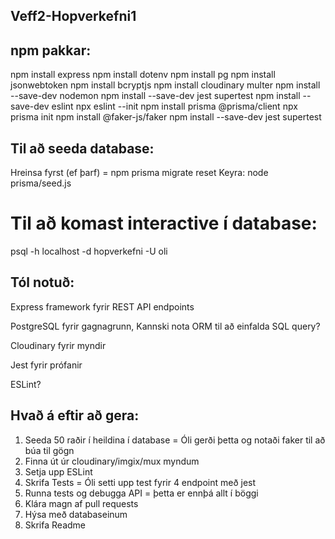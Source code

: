 ## Veff2-Hopverkefni1

## npm pakkar:
npm install express
npm install dotenv
npm install pg
npm install jsonwebtoken
npm install bcryptjs
npm install cloudinary multer
npm install --save-dev nodemon
npm install --save-dev jest supertest
npm install --save-dev eslint
npx eslint --init
npm install prisma @prisma/client
npx prisma init
npm install @faker-js/faker
npm install --save-dev jest supertest



## Til að seeda database:
Hreinsa fyrst (ef þarf) = npm prisma migrate reset
Keyra: node prisma/seed.js

# Til að komast interactive í database:
psql -h localhost -d hopverkefni -U oli


## Tól notuð:
 
Express framework fyrir REST API endpoints

PostgreSQL fyrir gagnagrunn, Kannski nota ORM til að einfalda SQL query?

Cloudinary fyrir myndir

Jest fyrir prófanir

ESLint?


## Hvað á eftir að gera:

1. Seeda 50 raðir í heildina í database = Óli gerði þetta og notaði faker til að búa til gögn
2. Finna út úr cloudinary/imgix/mux myndum
3. Setja upp ESLint
4. Skrifa Tests = Óli setti upp test fyrir 4 endpoint með jest
5. Runna tests og debugga API = þetta er ennþá allt í böggi
6. Klára magn af pull requests
7. Hýsa með databaseinum
8. Skrifa Readme